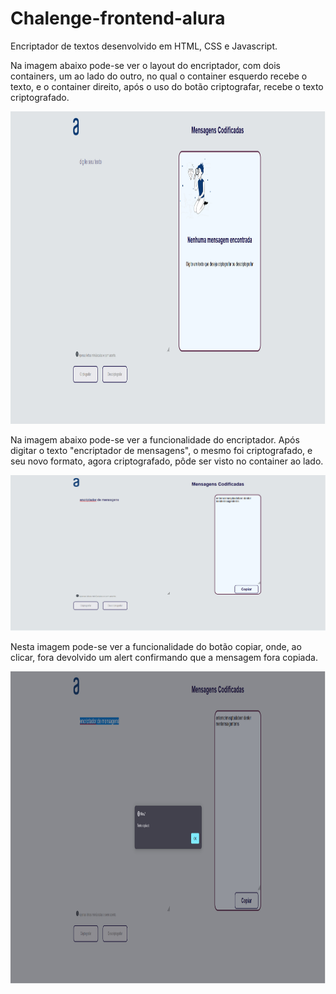 # Chalenge-frontend-alura
Encriptador de textos desenvolvido em HTML, CSS e Javascript.

Na imagem abaixo pode-se ver o layout do encriptador, com dois containers, um ao lado do outro, no qual o container esquerdo recebe o texto, e o container direito, após o uso do botão criptografar, recebe o texto criptografado.

<img src="https://github.com/biancadizio/Chalenge-frontend-alura/blob/master/img/page1.png?raw=true" height="500" width="1100">

Na imagem abaixo pode-se ver a funcionalidade do encriptador. Após digitar o texto "encriptador de mensagens", o mesmo foi criptografado, e seu novo formato, agora criptografado, pôde ser visto no container ao lado.

<img src="https://github.com/biancadizio/Chalenge-frontend-alura/blob/master/img/page2.png?raw=true">

Nesta imagem pode-se ver a funcionalidade do botão copiar, onde, ao clicar, fora devolvido um alert confirmando que a mensagem fora copiada.

<img src="https://github.com/biancadizio/Chalenge-frontend-alura/blob/master/img/page3.png?raw=true" height="500" width="1100">
